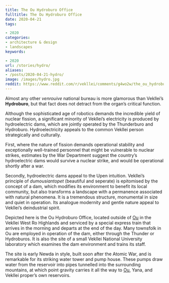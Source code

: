 ```yaml
---
title: The Ou Hydroburo Office
fulltitle: The Ou Hydroburo Office
date: 2020-04-21
tags:

- 2020
categories:
- architecture & design
- landscapes
keywords:

- 2020
url: /stories/hydro/
aliases:
- /posts/2020-04-21-hydro/
image: /images/hydro.jpg
reddit: https://www.reddit.com/r/vekllei/comments/g4wo2w/the_ou_hydroburo_office/
---
```

Almost any other *venrouive* national bureau is more glamorous than Vekllei’s **Hydroburo**, but that fact does not detract from the organ’s critical function.

Although the sophisticated age of robotics demands the incredible yield of nuclear fission, a significant minority of Vekllei’s electricity is produced by hydroelectric dams, which are jointly operated by the Thunderburo and Hydroburo. Hydroelectricity appeals to the common Vekllei person strategically and culturally.

First, where the nature of fission demands operational stability and exceptionally well-trained personnel that might be vulnerable to nuclear strikes, estimates by the War Department suggest the country’s hydroelectric dams would survive a nuclear strike, and would be operational shortly after a war.

Secondly, hydroelectric dams appeal to the Upen intuition. Vekllei’s principle of *dumousiantopet* (beautiful and seperate) is epitomised by the concept of a dam, which modifies its environment to benefit its local community, but also transforms a landscape with a permanence associated with natural phenomena. It is a tremendous structure, monumental in size and quiet in operation. Its analogue modernity and gentle nature appeal to Vekllei’s deindustrial spirit.

Depicted here is the Ou Hydroburo Office, located outside of [Ou](/factbook/landscape/boroughs/ou/) in the Vekllei West Ro Highlands and serviced by a special express train that arrives in the morning and departs at the end of the day. Many townsfolk in Ou are employed in operation of the dam, either through the Thunder or Hydroburos. It is also the site of a small Vekllei National University laboratory which examines the dam environment and trains its staff.

The site is early Newda in style, built soon after the Atomic War, and is remarkable for its striking water tower and pump house. These pumps draw water from the reservoir into pipes tunnelled into the surrounding mountains, at which point gravity carries it all the way to [Ou](/factbook/landscape/boroughs/ou/), Yana, and Vekllei proper’s own reservoirs.
